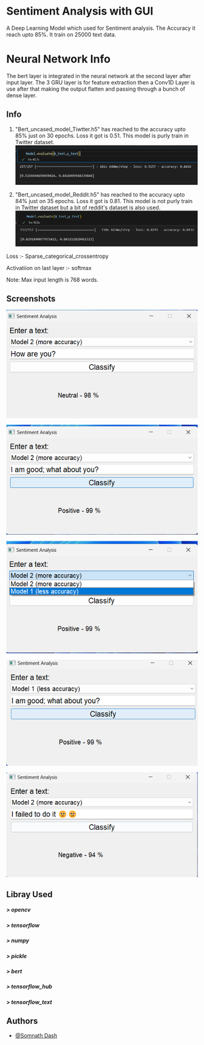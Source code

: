 
#  Sentiment Analysis with GUI

A Deep Learning Model which used for Sentiment analysis. The Accuracy it reach upto 85%. It train on 25000 text data. 

# Neural Network Info
The bert layer is integrated in the neural network at the second layer after input layer. The 3 GRU layer is for feature extraction
then a Conv1D Layer is use after that making the output flatten and passing through a bunch of dense layer.


## Info

1) "Bert_uncased_model_Tiwtter.h5" has reached to the accuracy upto 85% just on 30 epochs. Loss it got is 0.51. This model is purly train in Twitter dataset.
![SS1](https://github.com/somnathdashs/Sentiment-Analysis/blob/main/SS/Screenshot%202023-07-06%20215459.png?raw=true)

2) "Bert_uncased_model_Reddit.h5" has reached to the accuracy upto 84% just on 35 epochs. Loss it got is 0.81. This model is not purly train in Twitter dataset but a bit of reddit's dataset is also used.
![SS1](https://github.com/somnathdashs/Sentiment-Analysis/blob/main/SS/Screenshot%202023-07-06%20212910.png?raw=true)

Loss :- Sparse_categorical_crossentropy

Activatiion on last layer :- softmax

Note: Max input length is 768 words. 


## Screenshots

![Preview](https://github.com/somnathdashs/Sentiment-Analysis/blob/main/SS/Screenshot%202023-07-09%20103349.png?raw=true)

![Preview](https://github.com/somnathdashs/Sentiment-Analysis/blob/main/SS/Screenshot%202023-07-09%20103417.png?raw=true)

![Preview](https://github.com/somnathdashs/Sentiment-Analysis/blob/main/SS/Screenshot%202023-07-09%20103425.png?raw=true)

![Preview](https://github.com/somnathdashs/Sentiment-Analysis/blob/main/SS/Screenshot%202023-07-09%20103455.png?raw=true)

![Preview](https://github.com/somnathdashs/Sentiment-Analysis/blob/main/SS/Screenshot%202023-07-09%20104740.png?raw=true)


## Libray Used

 ##### > opencv
 ##### > tensorflow
 ##### > numpy 
 ##### > pickle 
 ##### > bert
 ##### > tensorflow_hub
 ##### > tensorflow_text





## Authors

- [@Somnath Dash](https://www.github.com/somnathdashs)

